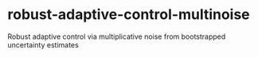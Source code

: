 # robust-adaptive-control-multinoise
Robust adaptive control via multiplicative noise from bootstrapped uncertainty estimates

